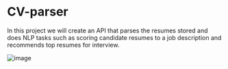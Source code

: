# CV-parser
In this project we will create an API that parses the resumes stored and does NLP tasks such as scoring candidate resumes to a job description and recommends top resumes for interview.




![image](https://github.com/bonton89/CV-parser/assets/65277911/849de5ad-e1ed-4020-bf01-a2846d296767)
